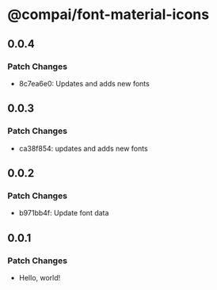 # @compai/font-material-icons

## 0.0.4

### Patch Changes

- 8c7ea6e0: Updates and adds new fonts

## 0.0.3

### Patch Changes

- ca38f854: updates and adds new fonts

## 0.0.2

### Patch Changes

- b971bb4f: Update font data

## 0.0.1

### Patch Changes

- Hello, world!
